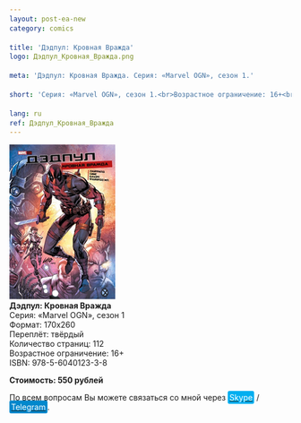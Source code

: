 ```yaml
---
layout: post-ea-new
category: comics

title: 'Дэдпул: Кровная Вражда'
logo: Дэдпул_Кровная_Вражда.png

meta: 'Дэдпул: Кровная Вражда. Серия: «Marvel OGN», сезон 1.'

short: 'Серия: «Marvel OGN», сезон 1.<br>Возрастное ограничение: 16+<br>ISBN: 978-5-6040123-3-8'

lang: ru
ref: Дэдпул_Кровная_Вражда
---
```


<a data-fancybox="gallery" href="/img/comics/Дэдпул_Кровная_Вражда.png"><img src="/img/comics/Дэдпул_Кровная_Вражда.png" alt=""></a>  
**Дэдпул: Кровная Вражда**  
Серия: «Marvel OGN», сезон 1  
Формат: 170х260  
Переплёт: твёрдый  
Количество страниц: 112  
Возрастное ограничение: 16+  
ISBN: 978-5-6040123-3-8

**Стоимость: 550 рублей**

По всем вопросам Вы можете связаться со мной через <a href="skype:chutkoy89?call" target="_blank"><span style="background-color:#00aff0; color:white; padding:3px; border-radius: 3px">Skype</span></a> / <a href="https://t.me/chutkoy" target="_blank"><span style="background-color:#0088cc; color:white; padding:3px; border-radius: 3px">Telegram</span></a>.
